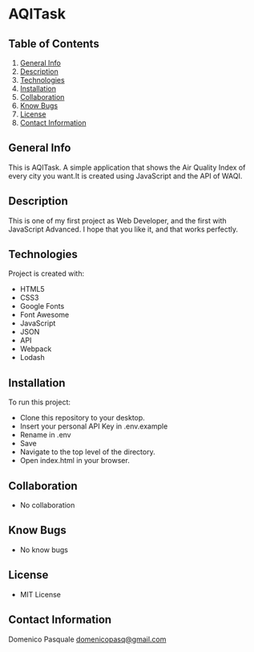 # AQITask

## Table of Contents
1. [General Info](#general-info)
2. [Description](#description)
3. [Technologies](#technologies)
4. [Installation](#installation)
5. [Collaboration](#collaboration)
6. [Know Bugs](#know_bugs)
7. [License](#license)
8. [Contact Information](#contact_information)

## General Info
This is AQITask.
A simple application that shows the Air Quality Index of every city you want.It is created using JavaScript and the API of WAQI.

## Description
This is one of my first project as Web Developer,
and the first with JavaScript Advanced.
I hope that you like it, and that works perfectly.

## Technologies
Project is created with:
* HTML5
* CSS3
* Google Fonts
* Font Awesome
* JavaScript
* JSON
* API
* Webpack
* Lodash

## Installation
To run this project:
* Clone this repository to your desktop.
* Insert your personal API Key in .env.example
* Rename in .env
* Save
* Navigate to the top level of the directory.
* Open index.html in your browser.

## Collaboration
* No collaboration

## Know Bugs
* No know bugs

## License
* MIT License

## Contact Information
Domenico Pasquale domenicopasq@gmail.com
